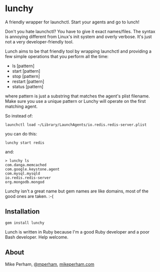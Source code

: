 lunchy
=================

A friendly wrapper for launchctl.  Start your agents and go to lunch!

Don't you hate launchctl?  You have to give it exact names/files.  The syntax is annoying different from Linux's init system and overly verbose.  It's just not a very developer-friendly tool.

Lunch aims to be that friendly tool by wrapping launchctl and providing a few simple operations that you perform all the time:

 - ls [pattern]
 - start [pattern]
 - stop [pattern]
 - restart [pattern]
 - status [pattern]
 
where pattern is just a substring that matches the agent's plist filename.  Make sure you use a unique pattern or Lunchy will operate on the first matching agent.

So instead of:

    launchctl load ~/Library/LaunchAgents/io.redis.redis-server.plist

you can do this:

    lunchy start redis

and:

    > lunchy ls
    com.danga.memcached
    com.google.keystone.agent
    com.mysql.mysqld
    io.redis.redis-server
    org.mongodb.mongod

Lunchy isn't a great name but gem names are like domains, most of the good ones are taken.  :-(


Installation
---------------

    gem install lunchy

Lunch is written in Ruby because I'm a good Ruby developer and a poor Bash developer.  Help welcome.

About
-----------------

Mike Perham, [@mperham](http://twitter.com/mperham), [mikeperham.com](http://mikeperham.com/)